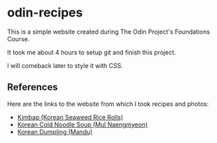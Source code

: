 # odin-recipes
This is a simple website created during The Odin Project's Foundations Course.

It took me about 4 hours to setup git and finish this project.

I will comeback later to style it with CSS.

## References
Here are the links to the website from which I took recipes and photos:

 - [Kimbap (Korean Seaweed Rice Rolls)](https://www.thespruceeats.com/kimbap-korean-seaweed-rice-rolls-2118795)
 - [Korean Cold Noodle Soup (Mul Naengmyeon)](https://www.thespruceeats.com/korean-cold-noodles-2118781)
 - [Korean Dumpling (Mandu)](https://www.thespruceeats.com/korean-dumpling-mandoo-2118676)